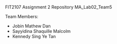 ﻿FIT2107 Assignment 2 Repository 
MA_Lab02_Team5

Team Members:
 - Jobin Mathew Dan
 - Sayyidina Shaquille Malcolm
 - Kennedy Sing Ye Tan